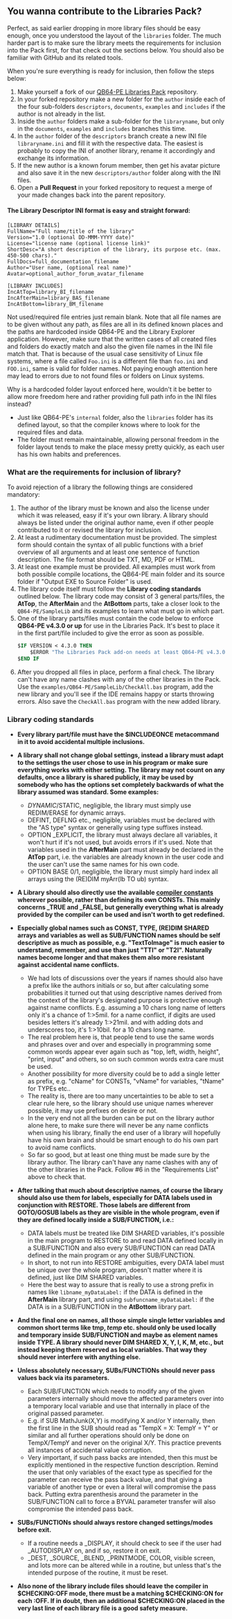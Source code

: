 ## You wanna contribute to the Libraries Pack?
Perfect, as said earlier dropping in more library files should be easy enough, once you understood the layout of the `libraries` folder. The much harder part is to make sure the library meets the requirements for inclusion into the Pack first, for that check out the sections below. You should also be familiar with GitHub and its related tools.

When you're sure everything is ready for inclusion, then follow the steps below:
1. Make yourself a fork of our [QB64-PE Libraries Pack](https://github.com/QB64-Phoenix-Edition/QB64-PE-LibrariesPack) repository.
2. In your forked repository make a new folder for the `author` inside each of the four sub-folders `descriptors`, `documents`, `examples` and `includes` if the author is not already in the list.
3. Inside the `author` folders make a sub-folder for the `libraryname`, but only in the `documents`, `examples` and `includes` branches this time.
4. In the `author` folder of the `descriptors` branch create a new INI file `libraryname.ini` and fill it with the respective data. The easiest is probably to copy the INI of another library, rename it accordingly and exchange its information.
5. If the new author is a known forum member, then get his avatar picture and also save it in the new `descriptors/author` folder along with the INI files.
6. Open a **Pull Request** in your forked repository to request a merge of your made changes back into the parent repository.

#### The Library Descriptor INI format is easy and straight forward:

    [LIBRARY DETAILS]
    FullName="Full name/title of the library"
    Version="1.0 (optional DD-MMM-YYYY date)"
    License="license name (optional license link)"
    ShortDesc="A short description of the library, its purpose etc. (max. 450-500 chars)."
    FullDocs=full_documentation_filename
    Author="User name, (optional real name)"
    Avatar=optional_author_forum_avatar_filename

    [LIBRARY INCLUDES]
    IncAtTop=library_BI_filename
    IncAfterMain=library_BAS_filename
    IncAtBottom=library_BM_filename

Not used/required file entries just remain blank. Note that all file names are to be given without any path, as files are all in its defined known places and the paths are hardcoded inside QB64-PE and the Library Explorer application. However, make sure that the written cases of all created files and folders do exactly match and also the given file names in the INI file match that. That is because of the usual case sensitivity of Linux file systems, where a file called `Foo.ini` is a different file than `foo.ini` and `FOO.ini`, same is valid for folder names. Not paying enough attention here may lead to errors due to not found files or folders on Linux systems.

Why is a hardcoded folder layout enforced here, wouldn't it be better to allow more freedom here and rather providing full path info in the INI files instead?
- Just like QB64-PE's `internal` folder, also the `libraries` folder has its defined layout, so that the compiler knows where to look for the required files and data.
- The folder must remain maintainable, allowing personal freedom in the folder layout tends to make the place messy pretty quickly, as each user has his own habits and preferences.

### What are the requirements for inclusion of library?
To avoid rejection of a library the following things are considered mandatory:
1. The author of the library must be known and also the license under which it was released, easy if it's your own library. A library should always be listed under the original author name, even if other people contributed to it or revised the library for inclusion.
2. At least a rudimentary documentation must be provided. The simplest form should contain the syntax of all public functions with a brief overview of all arguments and at least one sentence of function description. The file format should be TXT, MD, PDF or HTML.
3. At least one example must be provided. All examples must work from both possible compile locations, the QB64-PE main folder and its source folder if "Output EXE to Source Folder" is used.
4. The library code itself must follow the **Library coding standards** outlined below. The library code may consist of 3 general parts/files, the **AtTop**, the **AfterMain** and the **AtBottom** parts, take a closer look to the `QB64-PE/SampleLib` and its examples to learn what must go in which part.
5. One of the library parts/files must contain the code below to enforce **QB64-PE v4.3.0 or up** for use in the Libraries Pack. It's best to place it in the first part/file included to give the error as soon as possible.
    ```vb
    $IF VERSION < 4.3.0 THEN
        $ERROR "The Libraries Pack add-on needs at least QB64-PE v4.3.0"
    $END IF
    ```
6. After you dropped all files in place, perform a final check. The library can't have any name clashes with any of the other libraries in the Pack. Use the `examples/QB64-PE/SampleLib/CheckAll.bas` program, add the new library and you'll see if the IDE remains happy or starts throwing errors. Also save the `CheckAll.bas` program with the new added library.

### Library coding standards
- **Every library part/file must have the $INCLUDEONCE metacommand in it to avoid accidental multiple inclusions.**

- **A library shall not change global settings, instead a library must adapt to the settings the user chose to use in his program or make sure everything works with either setting. The library may not count on any defaults, once a library is shared publicly, it may be used by somebody who has the options set completely backwards of what the library assumed was standard. Some examples:**
  - $DYNAMIC/$STATIC, negligible, the library must simply use REDIM/ERASE for dynamic arrays.
  - DEFINT, DEFLNG etc., negligible, variables must be declared with the "AS type" syntax or generally using type suffixes instead.
  - OPTION _EXPLICIT, the library must always declare all variables, it won't hurt if it's not used, but avoids errors if it's used. Note that variables used in the **AfterMain** part must already be declared in the **AtTop** part, i.e. the variables are already known in the user code and the user can't use the same names for his own code.
  - OPTION BASE 0/1, negligible, the library must simply hard index all arrays using the (RE)DIM myArr(lb TO ub) syntax.

- **A Library should also directly use the available [compiler constants](https://qb64phoenix.com/qb64wiki/index.php/Constants) wherever possible, rather than defining its own CONSTs. This mainly concerns _TRUE and _FALSE, but generally everything what is already provided by the compiler can be used and isn't worth to get redefined.**

- **Especially global names such as CONST, TYPE, (RE)DIM SHARED arrays and variables as well as SUB/FUNCTION names should be self descriptive as much as possible, e.g. "TextToImage" is much easier to understand, remember, and use than just "TTI" or "T2I". Naturally names become longer and that makes them also more resistant against accidental name conflicts.**
  - We had lots of discussions over the years if names should also have a prefix like the authors initials or so, but after calculating some probabilities it turned out that using descriptive names derived from the context of the library's designated purpose is protective enough against name conflicts. E.g. assuming a 10 chars long name of letters only it's a chance of 1:>5mil. for a name conflict, if digits are used besides letters it's already 1:>21mil. and with adding dots and underscores too, it's 1:>10bil. for a 10 chars long name.
  - The real problem here is, that people tend to use the same words and phrases over and over and especially in programming some common words appear ever again such as "top, left, width, height", "print, input" and others, so on such common words extra care must be used.
  - Another possibility for more diversity could be to add a single letter as prefix, e.g. "cName" for CONSTs, "vName" for variables, "tName" for TYPEs etc..
  - The reality is, there are too many uncertainties to be able to set a clear rule here, so the library should use unique names wherever possible, it may use prefixes on desire or not.
  - In the very end not all the burden can be put on the library author alone here, to make sure there will never be any name conflicts when using his library, finally the end user of a library will hopefully have his own brain and should be smart enough to do his own part to avoid name conflicts.
  - So far so good, but at least one thing must be made sure by the library author. The library can't have any name clashes with any of the other libraries in the Pack. Follow #6 in the "Requirements List" above to check that.

- **After talking that much about descriptive names, of course the library should also use them for labels, especially for DATA labels used in conjunction with RESTORE. Those labels are different from GOTO/GOSUB labels as they are visible in the whole program, even if they are defined locally inside a SUB/FUNCTION, i.e.:**
  - DATA labels must be treated like DIM SHARED variables, it's possible in the main program to RESTORE to and read DATA defined locally in a SUB/FUNCTION and also every SUB/FUNCTION can read DATA defined in the main program or any other SUB/FUNCTION.
  - In short, to not run into RESTORE ambiguities, every DATA label must be unique over the whole program, doesn't matter where it is defined, just like DIM SHARED variables.
  - Here the best way to assure that is really to use a strong prefix in names like `libname_myDataLabel:` if the DATA is defined in the **AfterMain** library part, and using `subfuncname_myDataLabel:` if the DATA is in a SUB/FUNCTION in the **AtBottom** library part.

- **And the final one on names, all those simple single letter variables and common short terms like tmp$, temp$ etc. should only be used locally and temporary inside SUB/FUNCTION and maybe as element names inside TYPE. A library should never DIM SHARED X, Y, I, K, M, etc., but instead keeping them reserved as local variables. That way they should never interfere with anything else.**

- **Unless absolutely necessary, SUBs/FUNCTIONs should never pass values back via its parameters.**
  - Each SUB/FUNCTION which needs to modify any of the given parameters internally should move the affected parameters over into a temporary local variable and use that internally in place of the original passed parameter.
  - E.g. if SUB MathJunk(X,Y) is modifying X and/or Y internally, then the first line in the SUB should read as "TempX = X: TempY = Y" or similar and all further operations should only be done on TempX/TempY and never on the original X/Y. This practice prevents all instances of accidental value corruption.
  - Very important, if such pass backs are intended, then this must be explicitly mentioned in the respective function description. Remind the user that only variables of the exact type as specified for the parameter can receive the pass back value, and that giving a variable of another type or even a literal will compromise the pass back. Putting extra parenthesis around the parameter in the SUB/FUNCTION call to force a BYVAL parameter transfer will also compromise the intended pass back.

- **SUBs/FUNCTIONs should always restore changed settings/modes before exit.**
  - If a routine needs a _DISPLAY, it should check to see if the user had _AUTODISPLAY on, and if so, restore it on exit.
  - _DEST, _SOURCE, _BLEND, _PRINTMODE, COLOR, visible screen, and lots more can be altered while in a routine, but unless that's the intended purpose of the routine, it must be reset.

- **Also none of the library include files should leave the compiler in $CHECKING:OFF mode, there must be a matching $CHECKING:ON for each :OFF. If in doubt, then an additional $CHECKING:ON placed in the very last line of each library file is a good safety measure.**
